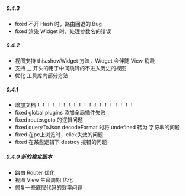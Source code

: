 ##### 0.4.3

* fixed 不开 Hash 时，路由回退的 Bug
* fixed 渲染 Widget 时，处理参数名的错误

##### 0.4.2

* 视图支持 this.showWidget 方法，Widget 会伴随 View 销毁
* 支持 __ 开头的用于中间跳转的不进入历史的视图
* 优化 工具库内部分方法

##### 0.4.1 

* 增加文档！！！！！！！！！！！！！！！！！！！
* fixed global plugins 添加全局插件失败
* fixed router.goto 的逻辑问题
* fixed queryToJson decodeFormat 时将 undefined 转为 字符串的问题
* fixed 在pc上浏览时，click失效的问题
* fixed 在某些逻辑下 destroy 报错的问题

##### 0.4.0 新的稳定版本

* 路由 Router 优化
* 视图 View 生命周期 优化
* 修复一些底层代码的效率问题

